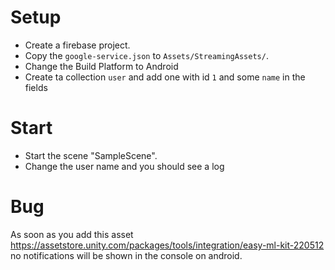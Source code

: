 ﻿# Setup

- Create a firebase project.
- Copy the `google-service.json` to `Assets/StreamingAssets/`.
- Change the Build Platform to Android
- Create ta collection `user` and add one with id `1` and some `name` in the fields

# Start

- Start the scene "SampleScene".
- Change the user name and you should see a log

# Bug

As soon as you add this asset https://assetstore.unity.com/packages/tools/integration/easy-ml-kit-220512 
no notifications will be shown in the console on android.